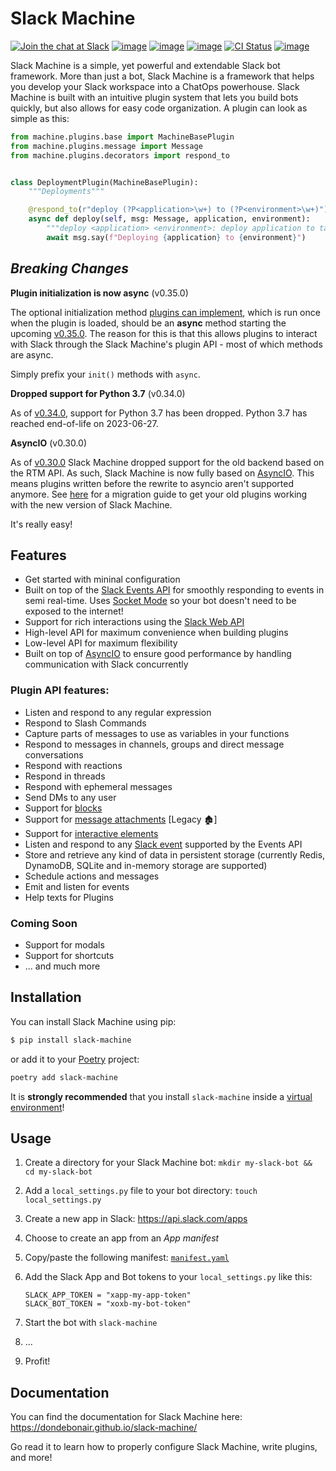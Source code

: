 # Slack Machine

[![Join the chat at Slack](https://img.shields.io/badge/chat-slack-green?logo=slack&logoColor=white)](https://join.slack.com/t/slack-machine-chat/shared_invite/zt-1g87tzvlf-8bV_WnY3JZyaYNnRFwRd~w)
[![image](https://img.shields.io/pypi/v/slack-machine.svg)](https://pypi.python.org/pypi/slack-machine)
[![image](https://img.shields.io/pypi/l/slack-machine.svg)](https://pypi.python.org/pypi/slack-machine)
[![image](https://img.shields.io/pypi/pyversions/slack-machine.svg)](https://pypi.python.org/pypi/slack-machine)
[![CI Status](https://github.com/DonDebonair/slack-machine/actions/workflows/ci.yml/badge.svg)](https://github.com/DonDebonair/slack-machine/actions/workflows/ci.yml)
[![image](https://codecov.io/gh/DonDebonair/slack-machine/branch/main/graph/badge.svg)](https://codecov.io/gh/DonDebonair/slack-machine)

Slack Machine is a simple, yet powerful and extendable Slack bot framework. More than just a bot, Slack
Machine is a framework that helps you develop your Slack workspace into a ChatOps powerhouse. Slack Machine is built
with an intuitive plugin system that lets you build bots quickly, but also allows for easy code organization. A
plugin can look as simple as this:

```python
from machine.plugins.base import MachineBasePlugin
from machine.plugins.message import Message
from machine.plugins.decorators import respond_to


class DeploymentPlugin(MachineBasePlugin):
    """Deployments"""

    @respond_to(r"deploy (?P<application>\w+) to (?P<environment>\w+)")
    async def deploy(self, msg: Message, application, environment):
        """deploy <application> <environment>: deploy application to target environment"""
        await msg.say(f"Deploying {application} to {environment}")
```

## _Breaking Changes_

**Plugin initialization is now async** (v0.35.0)

The optional initialization method
[plugins can implement](https://dondebonair.github.io/slack-machine/plugins/misc/#plugin-initialization), which is
run once when the plugin is loaded, should be an **async** method starting the upcoming
[v0.35.0](https://github.com/DonDebonair/slack-machine/releases/tag/v0.35.0). The reason for this is that this
allows plugins to interact with Slack through the Slack Machine's plugin API - most of which methods are async.

Simply prefix your `init()` methods with `async`.

**Dropped support for Python 3.7** (v0.34.0)

As of [v0.34.0](https://github.com/DonDebonair/slack-machine/releases/tag/v0.34.0), support for Python 3.7 has been
dropped. Python 3.7 has reached end-of-life on 2023-06-27.

**AsyncIO** (v0.30.0)

As of [v0.30.0](https://github.com/DonDebonair/slack-machine/releases/tag/v0.30.0) Slack Machine dropped support for
the old backend based on the RTM API. As such, Slack Machine is now fully based on
[AsyncIO](https://docs.python.org/3/library/asyncio.html). This means plugins written before the rewrite to asyncio
aren't supported anymore. See [here](https://dondebonair.github.io/slack-machine/migrating/) for a migration guide to
get your old plugins working with the new version of Slack Machine.

It's really easy!

## Features

- Get started with mininal configuration
- Built on top of the [Slack Events API](https://api.slack.com/apis/connections/events-api) for smoothly responding
  to events in semi real-time. Uses [Socket Mode](https://api.slack.com/apis/connections/socket) so your bot doesn't
  need to be exposed to the internet!
- Support for rich interactions using the [Slack Web API](https://api.slack.com/web)
- High-level API for maximum convenience when building plugins
- Low-level API for maximum flexibility
- Built on top of [AsyncIO](https://docs.python.org/3/library/asyncio.html) to ensure good performance by handling
  communication with Slack concurrently

### Plugin API features:

- Listen and respond to any regular expression
- Respond to Slash Commands
- Capture parts of messages to use as variables in your functions
- Respond to messages in channels, groups and direct message conversations
- Respond with reactions
- Respond in threads
- Respond with ephemeral messages
- Send DMs to any user
- Support for [blocks](https://api.slack.com/reference/block-kit/blocks)
- Support for [message attachments](https://api.slack.com/docs/message-attachments) [Legacy 🏚]
- Support for [interactive elements](https://api.slack.com/block-kit)
- Listen and respond to any [Slack event](https://api.slack.com/events) supported by the Events API
- Store and retrieve any kind of data in persistent storage (currently Redis, DynamoDB, SQLite and in-memory storage are
  supported)
- Schedule actions and messages
- Emit and listen for events
- Help texts for Plugins

### Coming Soon

- Support for modals
- Support for shortcuts
- ... and much more

## Installation

You can install Slack Machine using pip:

``` bash
$ pip install slack-machine
```

or add it to your [Poetry](https://python-poetry.org/) project:

```bash
poetry add slack-machine
```

It is **strongly recommended** that you install `slack-machine` inside a
[virtual environment](https://docs.python.org/3/tutorial/venv.html)!

## Usage

1. Create a directory for your Slack Machine bot: `mkdir my-slack-bot && cd my-slack-bot`
2. Add a `local_settings.py` file to your bot directory: `touch local_settings.py`
3. Create a new app in Slack: <https://api.slack.com/apps>
4. Choose to create an app from an _App manifest_
5. Copy/paste the following manifest: [`manifest.yaml`](docs/extra/manifest.yaml)
6. Add the Slack App and Bot tokens to your `local_settings.py` like this:

    ``` title="local_settings.py"
    SLACK_APP_TOKEN = "xapp-my-app-token"
    SLACK_BOT_TOKEN = "xoxb-my-bot-token"
    ```

7. Start the bot with `slack-machine`
8. ...
9. Profit!

## Documentation

You can find the documentation for Slack Machine here: https://dondebonair.github.io/slack-machine/

Go read it to learn how to properly configure Slack Machine, write plugins, and more!
